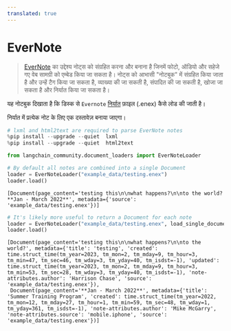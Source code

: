 ```yaml
---
translated: true
---
```


# EverNote

>[EverNote](https://evernote.com/) का उद्देश्य नोट्स को संग्रहित करना और बनाना है जिनमें फोटो, ऑडियो और सहेजे गए वेब सामग्री को एम्बेड किया जा सकता है। नोट्स को आभासी "नोटबुक" में संग्रहित किया जाता है और उन्हें टैग किया जा सकता है, व्याख्या की जा सकती है, संपादित की जा सकती है, खोजा जा सकता है और निर्यात किया जा सकता है।

यह नोटबुक दिखाता है कि डिस्क से `Evernote` [निर्यात](https://help.evernote.com/hc/en-us/articles/209005557-Export-notes-and-notebooks-as-ENEX-or-HTML) फ़ाइल (.enex) कैसे लोड की जाती है।

निर्यात में प्रत्येक नोट के लिए एक दस्तावेज़ बनाया जाएगा।

```python
# lxml and html2text are required to parse EverNote notes
%pip install --upgrade --quiet  lxml
%pip install --upgrade --quiet  html2text
```

```python
from langchain_community.document_loaders import EverNoteLoader

# By default all notes are combined into a single Document
loader = EverNoteLoader("example_data/testing.enex")
loader.load()
```

```output
[Document(page_content='testing this\n\nwhat happens?\n\nto the world?**Jan - March 2022**', metadata={'source': 'example_data/testing.enex'})]
```

```python
# It's likely more useful to return a Document for each note
loader = EverNoteLoader("example_data/testing.enex", load_single_document=False)
loader.load()
```

```output
[Document(page_content='testing this\n\nwhat happens?\n\nto the world?', metadata={'title': 'testing', 'created': time.struct_time(tm_year=2023, tm_mon=2, tm_mday=9, tm_hour=3, tm_min=47, tm_sec=46, tm_wday=3, tm_yday=40, tm_isdst=-1), 'updated': time.struct_time(tm_year=2023, tm_mon=2, tm_mday=9, tm_hour=3, tm_min=53, tm_sec=28, tm_wday=3, tm_yday=40, tm_isdst=-1), 'note-attributes.author': 'Harrison Chase', 'source': 'example_data/testing.enex'}),
 Document(page_content='**Jan - March 2022**', metadata={'title': 'Summer Training Program', 'created': time.struct_time(tm_year=2022, tm_mon=12, tm_mday=27, tm_hour=1, tm_min=59, tm_sec=48, tm_wday=1, tm_yday=361, tm_isdst=-1), 'note-attributes.author': 'Mike McGarry', 'note-attributes.source': 'mobile.iphone', 'source': 'example_data/testing.enex'})]
```
